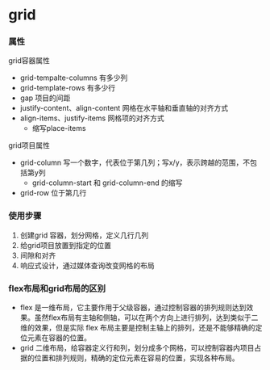 # grid

### 属性
grid容器属性
- grid-tempalte-columns 有多少列
- grid-template-rows 有多少行
- gap 项目的间距 
- justify-content、align-content 网格在水平轴和垂直轴的对齐方式
- align-items、justify-items 网格项的对齐方式
  - 缩写place-items


grid项目属性
- grid-column 写一个数字，代表位于第几列；写x/y，表示跨越的范围，不包括第y列
  - grid-column-start 和 grid-column-end 的缩写
- grid-row 位于第几行

### 使用步骤
1. 创建grid 容器，划分网格，定义几行几列
2. 给grid项目放置到指定的位置
3. 间隙和对齐
4. 响应式设计，通过媒体查询改变网格的布局

### flex布局和grid布局的区别
- flex 是一维布局，它主要作用于父级容器，通过控制容器的排列规则达到效果。虽然flex布局有主轴和侧轴，可以在两个方向上进行排列，达到类似于二维的效果，但是实际 flex 布局主要是控制主轴上的排列，还是不能够精确的定位元素在容器的位置。
- grid 二维布局，给容器定义行和列，划分成多个网格，可以控制容器内项目占据的位置和排列规则，精确的定位元素在容易的位置，实现各种布局。